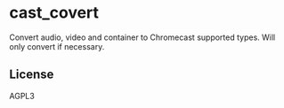 # cast_covert

Convert audio, video and container to Chromecast supported types. Will only convert if necessary.

## License
AGPL3